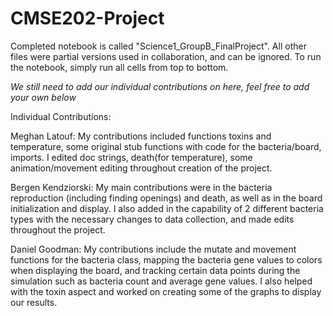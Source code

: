 # CMSE202-Project
Completed notebook is called "Science1_GroupB_FinalProject".
All other files were partial versions used in collaboration, and can be ignored.
To run the notebook, simply run all cells from top to bottom.

*We still need to add our individual contributions on here, feel free to add your own below*

Individual Contributions:

Meghan Latouf: My contributions included functions toxins and temperature, some original stub functions with code for the bacteria/board, imports. I edited doc strings, death(for temperature), some animation/movement editing throughout creation of the project.

Bergen Kendziorski: My main contributions were in the bacteria reproduction (including finding openings) and death, as well as in the board initialization and display. I also added in the capability of 2 different bacteria types with the necessary changes to data collection, and made edits throughout the project.

Daniel Goodman: My contributions include the mutate and movement functions for the bacteria class, mapping the bacteria gene values to colors when displaying the board, and tracking certain data points during the simulation such as bacteria count and average gene values. I also helped with the toxin aspect and worked on creating some of the graphs to display our results.
